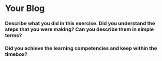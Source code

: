 # Your Blog 

### Describe what you did in this exercise. Did you understand the steps that you were making? Can you describe them in simple terms?



### Did you achieve the learning competencies and keep within the timebox?



